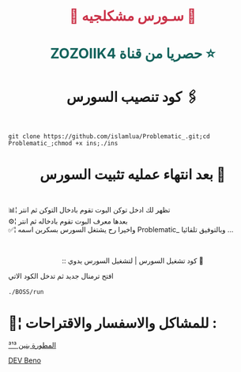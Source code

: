 # <p align="center" style="color:#cb3349" >📡 سـورس مشكلجيه 📡

# <p align="center" style="color: #14635c;" > ZOZOIIK4 حصريا من قناة  ⭐️






# <p align="center"> كود تنصيب السورس 🖇

<br>` git clone https://github.com/islamlua/Problematic_.git;cd Problematic_;chmod +x ins;./ins `<br>


# <p align="center"> بعد انتهاء عمليه تثبيت السورس 🚸



 <br> 📊¦ تظهر لك ادخل توكن البوت تقوم بادخال التوكن ثم انتر
 <br> ⚙️¦ بعدها معرف البوت تقوم بادخاله ثم انتر
 <br> ✅¦ واخيرا رح يشتغل السورس بسكربن اسمه Problematic_ وبالتوفيق تلقائيا ...

<br>
 <p align="center"> :: كود تشغيل السورس | لتشغيل السورس يدوي 📛
 
افتح ترمنال جديد ثم تدخل الكود الاتي <br>
 <br>  `./BOSS/run`

#  💬¦ للمشاكل والاسفسار والاقتراحات :
  
  [ المطورة بنين ³¹³](@zozollk1) <br>
  
  [DEV Beno](@zozollk1) <br>
  
  
  
